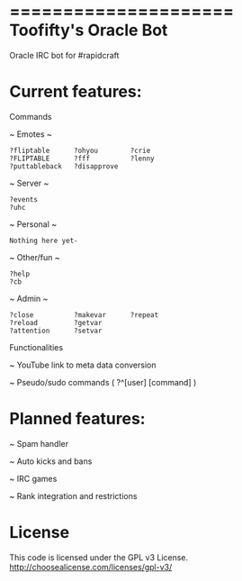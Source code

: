 =====================
Toofifty's Oracle Bot
=====================

Oracle IRC bot for #rapidcraft

Current features:
=================

Commands

  ~ Emotes ~
  
    ?fliptable      ?ohyou        ?crie      
    ?FLIPTABLE      ?fff          ?lenny
    ?puttableback   ?disapprove
  
  ~ Server ~
  
    ?events
    ?uhc
  
  ~ Personal ~
  
    Nothing here yet-
  
  ~ Other/fun ~
  
    ?help
    ?cb
  
  ~ Admin ~
  
    ?close          ?makevar      ?repeat
    ?reload         ?getvar       
    ?attention      ?setvar

Functionalities

  ~ YouTube link to meta data conversion
  
  ~ Pseudo/sudo commands ( ?^[user] [command] )

Planned features:
=================

  ~ Spam handler
  
  ~ Auto kicks and bans
  
  ~ IRC games
  
  ~ Rank integration and restrictions

License
=======

This code is licensed under the GPL v3 License.
http://choosealicense.com/licenses/gpl-v3/
